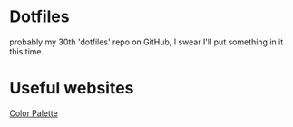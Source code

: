 # Dotfiles
probably my 30th 'dotfiles' repo on GitHub, I swear I'll put something in it this time.


# Useful websites

[Color Palette](http://www.pictaculous.com/)
